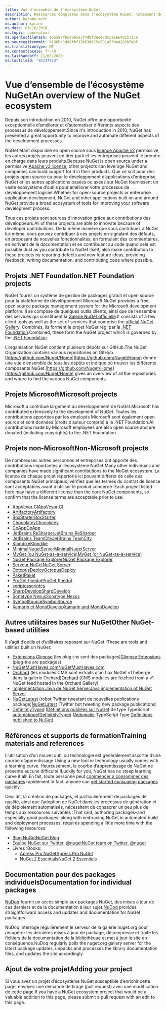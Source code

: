 ```yaml
---
title: Vue d’ensemble de l’écosystème NuGet
description: Ressources complètes dans l’écosystème NuGet, notamment des sources NuGet, des projets NuGet non-Microsoft, des utilitaires et des supports de formation NuGet.
author: karann-msft
ms.author: karann
ms.date: 01/18/2018
ms.topic: conceptual
ms.openlocfilehash: 165587fb64be5a5f4dbfdece7dc3a1e6402b733e
ms.sourcegitcommit: b138bc1d49fbf13b63d975c581a53be4283b7ebf
ms.translationtype: MT
ms.contentlocale: fr-FR
ms.lasthandoff: 11/03/2020
ms.locfileid: "93237424"
---
```

# <a name="an-overview-of-the-nuget-ecosystem"></a><span data-ttu-id="2f00a-103">Vue d’ensemble de l’écosystème NuGet</span><span class="sxs-lookup"><span data-stu-id="2f00a-103">An overview of the NuGet ecosystem</span></span>

<span data-ttu-id="2f00a-104">Depuis son introduction en 2010, NuGet offre une opportunité exceptionnelle d’améliorer et d’automatiser différents aspects des processus de développement.</span><span class="sxs-lookup"><span data-stu-id="2f00a-104">Since it's introduction in 2010, NuGet has presented a great opportunity to improve and automate different aspects of the development processes.</span></span>

<span data-ttu-id="2f00a-105">NuGet étant disponible en open source sous [licence Apache v2](http://choosealicense.com/licenses/apache/) permissive, les autres projets peuvent en tirer parti et les entreprises peuvent le prendre en charge dans leurs produits.</span><span class="sxs-lookup"><span data-stu-id="2f00a-105">Because NuGet is open source under a permissive [Apache v2 license](http://choosealicense.com/licenses/apache/), other projects can leverage NuGet and companies can build support for it in their products.</span></span> <span data-ttu-id="2f00a-106">Que ce soit pour des projets open source ou pour le développement d’applications d’entreprise, NuGet et les autres applications basées ou axées sur NuGet fournissent un vaste écosystème d’outils pour améliorer votre processus de développement logiciel.</span><span class="sxs-lookup"><span data-stu-id="2f00a-106">Whether for open-source projects or enterprise application development, NuGet and other applications built on and around NuGet provide a broad ecosystem of tools for improving your software development process.</span></span>

<span data-ttu-id="2f00a-107">Tous ces projets sont sources d’innovation grâce aux contributions des développeurs.</span><span class="sxs-lookup"><span data-stu-id="2f00a-107">All of these projects are able to innovate because of developer contributions.</span></span> <span data-ttu-id="2f00a-108">De la même manière que vous contribuez à NuGet lui-même, vous pouvez contribuer à ces projets en signalant des défauts, en proposant de nouvelles fonctionnalités, en formulant des commentaires, en écrivant de la documentation et en contribuant au code quand cela est possible.</span><span class="sxs-lookup"><span data-stu-id="2f00a-108">Just as you contribute to NuGet itself, also make contribution to these projects by reporting defects and new feature ideas, providing feedback, writing documentation, and contributing code where possible.</span></span>

## <a name="net-foundation-projects"></a><span data-ttu-id="2f00a-109">Projets .NET Foundation</span><span class="sxs-lookup"><span data-stu-id="2f00a-109">.NET Foundation projects</span></span>

<span data-ttu-id="2f00a-110">NuGet fournit un système de gestion de packages gratuit et open source pour la plateforme de développement Microsoft.</span><span class="sxs-lookup"><span data-stu-id="2f00a-110">NuGet provides a free, open source package management system for the Microsoft development platform.</span></span> <span data-ttu-id="2f00a-111">Il se compose de quelques outils clients, ainsi que de l’ensemble des services qui constituent la [Galerie NuGet officielle](http://www.nuget.org).</span><span class="sxs-lookup"><span data-stu-id="2f00a-111">It consists of a few client tools as well as the set of services that comprise the [official NuGet Gallery](http://www.nuget.org).</span></span> <span data-ttu-id="2f00a-112">Combinés, ils forment le projet NuGet régi par la [.NET Foundation](http://www.dotnetfoundation.org/).</span><span class="sxs-lookup"><span data-stu-id="2f00a-112">Combined, these form the NuGet project which is governed by the [.NET Foundation](http://www.dotnetfoundation.org/).</span></span>

<span data-ttu-id="2f00a-113">L’organisation NuGet contient plusieurs dépôts sur GitHub.</span><span class="sxs-lookup"><span data-stu-id="2f00a-113">The NuGet Organization contains various repositories on GitHub.</span></span> <span data-ttu-id="2f00a-114">[https://github.com/Nuget/Home](https://github.com/Nuget/Home) donne une vue d’ensemble de tous les dépôts et indique où trouver les différents composants NuGet.</span><span class="sxs-lookup"><span data-stu-id="2f00a-114">[https://github.com/Nuget/Home](https://github.com/Nuget/Home) gives an overview of all the repositories and where to find the various NuGet components.</span></span>

## <a name="microsoft-projects"></a><span data-ttu-id="2f00a-115">Projets Microsoft</span><span class="sxs-lookup"><span data-stu-id="2f00a-115">Microsoft projects</span></span>

<span data-ttu-id="2f00a-116">Microsoft a contribué largement au développement de NuGet.</span><span class="sxs-lookup"><span data-stu-id="2f00a-116">Microsoft has contributed extensively to the development of NuGet.</span></span> <span data-ttu-id="2f00a-117">Toutes les contributions apportées par les employés Microsoft sont également open source et sont données (droits d’auteur compris) à la .NET Foundation.</span><span class="sxs-lookup"><span data-stu-id="2f00a-117">All contributions made by Microsoft employees are also open source and are donated (including copyrights) to the .NET Foundation.</span></span>

## <a name="non-microsoft-projects"></a><span data-ttu-id="2f00a-118">Projets non-Microsoft</span><span class="sxs-lookup"><span data-stu-id="2f00a-118">Non-Microsoft projects</span></span>

<span data-ttu-id="2f00a-119">De nombreuses autres personnes et entreprises ont apporté des contributions importantes à l’écosystème NuGet.</span><span class="sxs-lookup"><span data-stu-id="2f00a-119">Many other individuals and companies have made significant contributions to the NuGet ecosystem.</span></span> <span data-ttu-id="2f00a-120">La licence de chaque projet répertorié ici pouvant différer de celle des composants NuGet principaux, vérifiez que les termes du contrat de licence sont acceptables avant d’utiliser le produit concerné :</span><span class="sxs-lookup"><span data-stu-id="2f00a-120">Each project listed here may have a different license than the core NuGet components, so confirm that the license terms are acceptable prior to use:</span></span>

- [<span data-ttu-id="2f00a-121">AppVeyor CI</span><span class="sxs-lookup"><span data-stu-id="2f00a-121">AppVeyor CI</span></span>](https://www.appveyor.com/)
- [<span data-ttu-id="2f00a-122">Artifactory</span><span class="sxs-lookup"><span data-stu-id="2f00a-122">Artifactory</span></span>](https://www.jfrog.com/artifactory/)
- [<span data-ttu-id="2f00a-123">BoxStarter</span><span class="sxs-lookup"><span data-stu-id="2f00a-123">BoxStarter</span></span>](http://boxstarter.org/)
- [<span data-ttu-id="2f00a-124">Chocolatey</span><span class="sxs-lookup"><span data-stu-id="2f00a-124">Chocolatey</span></span>](https://chocolatey.org/)
- [<span data-ttu-id="2f00a-125">CoApp</span><span class="sxs-lookup"><span data-stu-id="2f00a-125">CoApp</span></span>](http://coapp.org/)
- [<span data-ttu-id="2f00a-126">JetBrains ReSharper</span><span class="sxs-lookup"><span data-stu-id="2f00a-126">JetBrains ReSharper</span></span>](https://resharper-plugins.jetbrains.com/)
- [<span data-ttu-id="2f00a-127">JetBrains TeamCity</span><span class="sxs-lookup"><span data-stu-id="2f00a-127">JetBrains TeamCity</span></span>](https://www.jetbrains.com/teamcity/)
- [<span data-ttu-id="2f00a-128">Klondike</span><span class="sxs-lookup"><span data-stu-id="2f00a-128">Klondike</span></span>](https://github.com/themotleyfool/Klondike)
- [<span data-ttu-id="2f00a-129">MinimalNugetServer</span><span class="sxs-lookup"><span data-stu-id="2f00a-129">MinimalNugetServer</span></span>](https://github.com/TanukiSharp/MinimalNugetServer)
- [<span data-ttu-id="2f00a-130">MyGet (ou NuGet-as-a-service)</span><span class="sxs-lookup"><span data-stu-id="2f00a-130">MyGet (or NuGet-as-a-service)</span></span>](http://www.myget.org/)
- [<span data-ttu-id="2f00a-131">NuGet Package Explorer</span><span class="sxs-lookup"><span data-stu-id="2f00a-131">NuGet Package Explorer</span></span>](https://github.com/NuGetPackageExplorer/NuGetPackageExplorer)
- [<span data-ttu-id="2f00a-132">Serveur NuGet</span><span class="sxs-lookup"><span data-stu-id="2f00a-132">NuGet Server</span></span>](http://nugetserver.net/)
- [<span data-ttu-id="2f00a-133">OctopusDeploy</span><span class="sxs-lookup"><span data-stu-id="2f00a-133">OctopusDeploy</span></span>](https://octopus.com/)
- [<span data-ttu-id="2f00a-134">Paket</span><span class="sxs-lookup"><span data-stu-id="2f00a-134">Paket</span></span>](https://fsprojects.github.io/Paket/)
- [<span data-ttu-id="2f00a-135">ProGet (Inedo)</span><span class="sxs-lookup"><span data-stu-id="2f00a-135">ProGet (Inedo)</span></span>](http://inedo.com/proget)
- [<span data-ttu-id="2f00a-136">scriptcs</span><span class="sxs-lookup"><span data-stu-id="2f00a-136">scriptcs</span></span>](http://scriptcs.net/)
- [<span data-ttu-id="2f00a-137">SharpDevelop</span><span class="sxs-lookup"><span data-stu-id="2f00a-137">SharpDevelop</span></span>](http://community.sharpdevelop.net/blogs/mattward/archive/2011/01/23/NuGetSupportInSharpDevelop.aspx)
- [<span data-ttu-id="2f00a-138">Sonatype Nexus</span><span class="sxs-lookup"><span data-stu-id="2f00a-138">Sonatype Nexus</span></span>](http://www.sonatype.com/nexus-repository-sonatype)
- [<span data-ttu-id="2f00a-139">SymbolSource</span><span class="sxs-lookup"><span data-stu-id="2f00a-139">SymbolSource</span></span>](http://www.symbolsource.org/Public)
- [<span data-ttu-id="2f00a-140">Xamarin et MonoDevelop</span><span class="sxs-lookup"><span data-stu-id="2f00a-140">Xamarin and MonoDevelop</span></span>](https://github.com/mrward/monodevelop-nuget-addin)

## <a name="other-nuget-based-utilities"></a><span data-ttu-id="2f00a-141">Autres utilitaires basés sur NuGet</span><span class="sxs-lookup"><span data-stu-id="2f00a-141">Other NuGet-based utilities</span></span>

<span data-ttu-id="2f00a-142">Il s’agit d’outils et d’utilitaires reposant sur NuGet :</span><span class="sxs-lookup"><span data-stu-id="2f00a-142">These are tools and utilities built on NuGet:</span></span>

- <span data-ttu-id="2f00a-143">[Extensions Glimpse](http://getglimpse.com/Packages) (les plug-ins sont des packages)</span><span class="sxs-lookup"><span data-stu-id="2f00a-143">[Glimpse Extensions](http://getglimpse.com/Packages) (plug-ins are packages)</span></span>
- [<span data-ttu-id="2f00a-144">NuGetMustHaves.com</span><span class="sxs-lookup"><span data-stu-id="2f00a-144">NuGetMustHaves.com</span></span>](http://nugetmusthaves.com/)
- <span data-ttu-id="2f00a-145">[Orchard](http://www.orchardproject.net/) (les modules CMS sont extraits d’un flux NuGet v1 hébergé dans la galerie Orchard)</span><span class="sxs-lookup"><span data-stu-id="2f00a-145">[Orchard](http://www.orchardproject.net/) (CMS modules are fetched from a v1 NuGet feed hosted in the Orchard Gallery)</span></span>
- [<span data-ttu-id="2f00a-146">Implémentation Java de NuGet Server</span><span class="sxs-lookup"><span data-stu-id="2f00a-146">Java implementation of NuGet Server</span></span>](http://jonnyzzz.com/blog/2012/03/07/nuget-server-in-pure-java/)
- <span data-ttu-id="2f00a-147">[NuGetLatest](https://twitter.com/NuGetLatest) (robot Twitter tweetant de nouvelles publications package)</span><span class="sxs-lookup"><span data-stu-id="2f00a-147">[NuGetLatest](https://twitter.com/NuGetLatest) (Twitter bot tweeting new package publications)</span></span>
- <span data-ttu-id="2f00a-148">[DefinitelyTyped](http://definitelytyped.org/) ([Définitions publiées sur NuGet](http://www.nuget.org/packages?q=DefinitelyTyped) de type TypeScript [automatique](https://github.com/DefinitelyTyped/NugetAutomation/))</span><span class="sxs-lookup"><span data-stu-id="2f00a-148">[DefinitelyTyped](http://definitelytyped.org/) ([Automatic](https://github.com/DefinitelyTyped/NugetAutomation/) TypeScript Type [Definitions published to NuGet](http://www.nuget.org/packages?q=DefinitelyTyped))</span></span>

## <a name="training-materials-and-references"></a><span data-ttu-id="2f00a-149">Références et supports de formation</span><span class="sxs-lookup"><span data-stu-id="2f00a-149">Training materials and references</span></span>

<span data-ttu-id="2f00a-150">L’utilisation d’un nouvel outil ou technologie est généralement assortie d’une courbe d’apprentissage.</span><span class="sxs-lookup"><span data-stu-id="2f00a-150">Using a new tool or technology usually comes with a learning curve.</span></span> <span data-ttu-id="2f00a-151">Heureusement, la courbe d’apprentissage de NuGet ne présente aucune difficulté !</span><span class="sxs-lookup"><span data-stu-id="2f00a-151">Luckily for you, NuGet has no steep learning curve it all!</span></span> <span data-ttu-id="2f00a-152">En fait, toute personne peut [commencer à consommer des packages](../quickstart/install-and-use-a-package-in-visual-studio.md) rapidement.</span><span class="sxs-lookup"><span data-stu-id="2f00a-152">In fact, anyone can [get started consuming packages](../quickstart/install-and-use-a-package-in-visual-studio.md) quickly.</span></span>

<span data-ttu-id="2f00a-153">Ceci dit, la création de packages, et particulièrement de packages de qualité, ainsi que l’adoption de NuGet dans les processus de génération et de déploiement automatisés, nécessitent de consacrer un peu plus de temps aux ressources suivantes :</span><span class="sxs-lookup"><span data-stu-id="2f00a-153">That said, authoring packages–and especially good packages–along with  embracing NuGet in automated build and deployment processes, requires spending a little more time with the following resources:</span></span>

- [<span data-ttu-id="2f00a-154">Blog NuGet</span><span class="sxs-lookup"><span data-stu-id="2f00a-154">NuGet Blog</span></span>](http://blog.nuget.org/)
- [<span data-ttu-id="2f00a-155">Équipe NuGet sur Twitter, @nuget</span><span class="sxs-lookup"><span data-stu-id="2f00a-155">NuGet team on Twitter, @nuget</span></span>](http://twitter.com/nuget)
- <span data-ttu-id="2f00a-156">Livres :</span><span class="sxs-lookup"><span data-stu-id="2f00a-156">Books:</span></span>
  - [<span data-ttu-id="2f00a-157">Apress Pro NuGet</span><span class="sxs-lookup"><span data-stu-id="2f00a-157">Apress Pro NuGet</span></span>](http://bit.ly/ProNuGet)
  - [<span data-ttu-id="2f00a-158">NuGet 2 Essentials</span><span class="sxs-lookup"><span data-stu-id="2f00a-158">NuGet 2 Essentials</span></span>](http://www.amazon.com/NuGet-2-Essentials-Damir-Arh-ebook/dp/B00GTQD5M4)

## <a name="documentation-for-individual-packages"></a><span data-ttu-id="2f00a-159">Documentation pour des packages individuels</span><span class="sxs-lookup"><span data-stu-id="2f00a-159">Documentation for individual packages</span></span>

<span data-ttu-id="2f00a-160">[NuDoq](http://nudoq.org) fournit un accès simple aux packages NuGet, des mises à jour de ces derniers et de la documentation à leur sujet.</span><span class="sxs-lookup"><span data-stu-id="2f00a-160">[NuDoq](http://nudoq.org) provides straightforward access and updates and documentation for NuGet packages.</span></span>

<span data-ttu-id="2f00a-161">NuDoq interroge régulièrement le serveur de la galerie nuget.org pour récupérer les dernières mises à jour de package, décompresse et traite les fichiers de la documentation de la bibliothèque et met à jour le site en conséquence.</span><span class="sxs-lookup"><span data-stu-id="2f00a-161">NuDoq regularly polls the nuget.org gallery server for the latest package updates, unpacks and processes the library documentation files, and updates the site accordingly.</span></span>

## <a name="adding-your-project"></a><span data-ttu-id="2f00a-162">Ajout de votre projet</span><span class="sxs-lookup"><span data-stu-id="2f00a-162">Adding your project</span></span>

<span data-ttu-id="2f00a-163">Si vous avez un projet d’écosystème NuGet susceptible d’enrichir cette page, envoyez une demande de tirage (pull request) avec une modification de cette page.</span><span class="sxs-lookup"><span data-stu-id="2f00a-163">If you have a NuGet ecosystem project that would be a valuable addition to this page, please  submit a pull request with an edit to this page.</span></span>